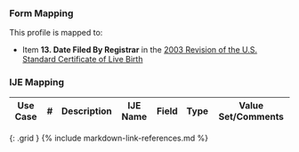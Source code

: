 ### Form Mapping
This profile is mapped to:
 * Item **13. Date Filed By Registrar** in the [2003 Revision of the U.S. Standard Certificate of Live Birth](https://www.cdc.gov/nchs/data/dvs/birth11-03final-ACC.pdf)

### IJE Mapping

| **Use Case** |  **#**   |  **Description**  | **IJE Name**  |  **Field**  |  **Type**  | **Value Set/Comments**  |
| :---------: | --------------- | ------------ | ------------- | ---------- | ---------- | -------------- |
{: .grid }
{% include markdown-link-references.md %}
